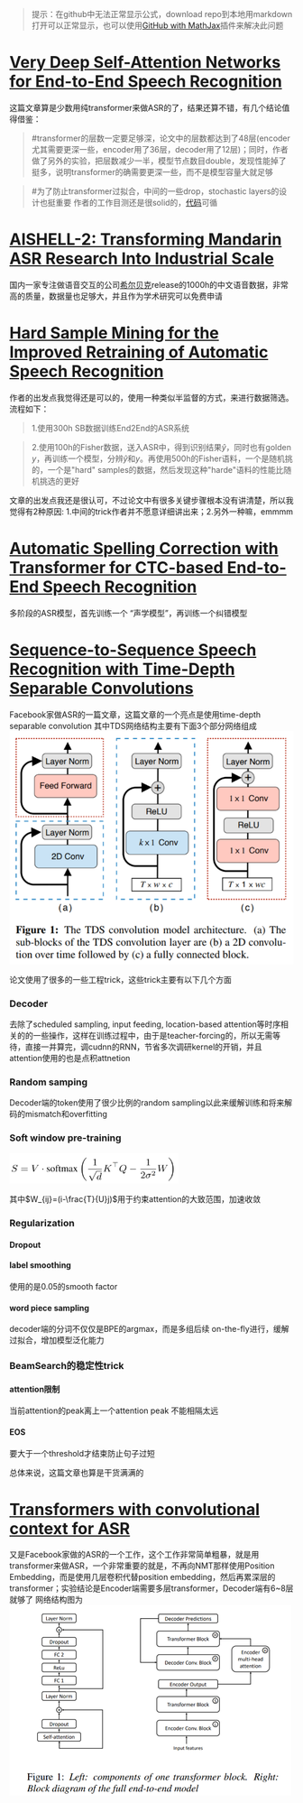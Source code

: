 <head>
    <script src="https://cdn.mathjax.org/mathjax/latest/MathJax.js?config=TeX-AMS-MML_HTMLorMML" type="text/javascript"></script>
    <script type="text/x-mathjax-config">
        MathJax.Hub.Config({
            tex2jax: {
            skipTags: ['script', 'noscript', 'style', 'textarea', 'pre'],
            inlineMath: [['$','$']]
            }
        });
    </script>
</head>


>提示：在github中无法正常显示公式，download repo到本地用markdown打开可以正常显示，也可以使用[GitHub with MathJax](https://chrome.google.com/webstore/detail/mathjax-plugin-for-github/ioemnmodlmafdkllaclgeombjnmnbima/related)插件来解决此问题

# [Very Deep Self-Attention Networks for End-to-End Speech Recognition](https://arxiv.org/pdf/1904.13377.pdf)

这篇文章算是少数用纯transformer来做ASR的了，结果还算不错，有几个结论值得借鉴：
> #transformer的层数一定要足够深，论文中的层数都达到了48层(encoder尤其需要更深一些，encoder用了36层，decoder用了12层)；同时，作者做了另外的实验，把层数减少一半，模型节点数目double，发现性能掉了挺多，说明transformer的确需要更深一些，而不是模型容量大就足够

> #为了防止transformer过拟合，中间的一些drop，stochastic layers的设计也挺重要
作者的工作目测还是很solid的，[代码](https://github.com/quanpn90/NMTGMinor/tree/audio-encoder/)可循


# [AISHELL-2: Transforming Mandarin ASR Research Into Industrial Scale](https://arxiv.org/pdf/1808.10583.pdf)
国内一家专注做语音交互的公司[希尔贝克](http://www.aishelltech.com/sy)release的1000h的中文语音数据，非常高的质量，数据量也足够大，并且作为学术研究可以免费申请

# [Hard Sample Mining for the Improved Retraining of Automatic Speech Recognition](https://arxiv.org/pdf/1904.08031.pdf) 
作者的出发点我觉得还是可以的，使用一种类似半监督的方式，来进行数据筛选。
流程如下：
> 1.使用300h SB数据训练End2End的ASR系统

> 2.使用100h的Fisher数据，送入ASR中，得到识别结果$\hat y$，同时也有golden $y$，再训练一个模型，分辨$\hat y$和$y$。再使用500h的Fisher语料，一个是随机挑的，一个是"hard" samples的数据，然后发现这种"harde"语料的性能比随机挑选的更好

文章的出发点我还是很认可，不过论文中有很多关键步骤根本没有讲清楚，所以我觉得有2种原因: 1.中间的trick作者并不愿意详细讲出来；2.另外一种嘛，emmmm

# [Automatic Spelling Correction with Transformer for CTC-based End-to-End Speech Recognition](https://arxiv.org/pdf/1904.10045.pdf)
多阶段的ASR模型，首先训练一个 “声学模型”，再训练一个纠错模型

# [Sequence-to-Sequence Speech Recognition with Time-Depth Separable Convolutions](https://arxiv.org/pdf/1904.02619.pdf)
Facebook家做ASR的一篇文章，这篇文章的一个亮点是使用time-depth separable convolution
其中TDS网络结构主要有下面3个部分网络组成
<img src="./figures/asr_fig1.jpg" width="550">

论文使用了很多的一些工程trick，这些trick主要有以下几个方面
### Decoder
去除了scheduled sampling, input feeding, location-based attention等时序相关的的一些操作，这样在训练过程中，由于是teacher-forcing的，所以无需等待，直接一并算完，调cudnn的RNN，节省多次调研kernel的开销，并且attention使用的也是点积attnetion
### Random samping
Decoder端的token使用了很少比例的random sampling以此来缓解训练和将来解码的mismatch和overfitting
### Soft window pre-training
<img src="./figures/asr_fig2.jpg" width="300">

其中$W_{ij}=(i-\frac{T}{U}j)$用于约束attention的大致范围，加速收敛
### Regularization
#### Dropout
#### label smoothing
使用的是0.05的smooth factor
#### word piece sampling
decoder端的分词不仅仅是BPE的argmax，而是多组后续 on-the-fly进行，缓解过拟合，增加模型泛化能力
### BeamSearch的稳定性trick
#### attention限制
当前attention的peak离上一个attention peak 不能相隔太远
#### EOS
要大于一个threshold才结束防止句子过短

总体来说，这篇文章也算是干货满满的

# [Transformers with convolutional context for ASR](https://arxiv.org/pdf/1904.11660.pdf)
又是Facebook家做的ASR的一个工作，这个工作非常简单粗暴，就是用transformer来做ASR，一个非常重要的就是，不再向NMT那样使用Position Embedding，而是使用几层卷积代替position embedding，然后再累深层的transformer；实验结论是Encoder端需要多层transformer，Decoder端有6~8层就够了
网络结构图为
<img src="./figures/asr_fig3.jpg" width="500">
